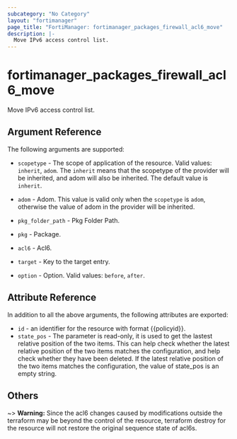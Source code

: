 ```yaml
---
subcategory: "No Category"
layout: "fortimanager"
page_title: "FortiManager: fortimanager_packages_firewall_acl6_move"
description: |-
  Move IPv6 access control list.
---
```


# fortimanager_packages_firewall_acl6_move
Move IPv6 access control list.

## Argument Reference


The following arguments are supported:

* `scopetype` - The scope of application of the resource. Valid values: `inherit`, `adom`. The `inherit` means that the scopetype of the provider will be inherited, and adom will also be inherited. The default value is `inherit`.
* `adom` - Adom. This value is valid only when the `scopetype` is `adom`, otherwise the value of adom in the provider will be inherited.
* `pkg_folder_path` - Pkg Folder Path.
* `pkg` - Package.
* `acl6` - Acl6.

* `target` - Key to the target entry.
* `option` - Option. Valid values: `before`, `after`.


## Attribute Reference

In addition to all the above arguments, the following attributes are exported:
* `id` - an identifier for the resource with format {{policyid}}.
* `state_pos` - The parameter is read-only, it is used to get the lastest relative position of the two items. This can help check whether the latest relative position of the two items matches the configuration, and help check whether they have been deleted. If the latest relative position of the two items matches the configuration, the value of state_pos is an empty string.

## Others

~> **Warning:** Since the acl6 changes caused by modifications outside the terraform may be beyond the control of the resource, terraform destroy for the resource will not restore the original sequence state of acl6s.
